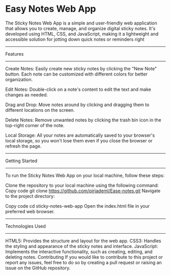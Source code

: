 # Easy Notes Web App
The Sticky Notes Web App is a simple and user-friendly web application that allows you to create, manage, and organize digital sticky notes. It's developed using HTML, CSS, and JavaScript, making it a lightweight and accessible solution for jotting down quick notes or reminders right
***


Features
***
Create Notes: Easily create new sticky notes by clicking the "New Note" button. Each note can be customized with different colors for better organization.

Edit Notes: Double-click on a note's content to edit the text and make changes as needed.

Drag and Drop: Move notes around by clicking and dragging them to different locations on the screen.

Delete Notes: Remove unwanted notes by clicking the trash bin icon in the top-right corner of the note.

Local Storage: All your notes are automatically saved to your browser's local storage, so you won't lose them even if you close the browser or refresh the page.
***

Getting Started
***
To run the Sticky Notes Web App on your local machine, follow these steps:

Clone the repository to your local machine using the following command:
Copy code
git clone https://github.com/pirjademl/Ease-notes.git
Navigate to the project directory:

Copy code
cd sticky-notes-web-app
Open the index.html file in your preferred web browser.


***
Technologies Used
***
HTML5: Provides the structure and layout for the web app.
CSS3: Handles the styling and appearance of the sticky notes and interface.
JavaScript: Implements the interactive functionality, such as creating, editing, and deleting notes.
Contributing
If you would like to contribute to this project or report any issues, feel free to do so by creating a pull request or raising an issue on the GitHub repository.




 

